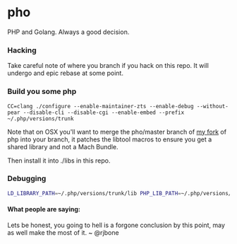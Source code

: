 pho
===

PHP and Golang. Always a good decision.

### Hacking

Take careful note of where you branch if you hack on this repo. It will undergo and epic rebase at some point.

### Build you some php

```
CC=clang ./configure --enable-maintainer-zts --enable-debug --without-pear --disable-cli --disable-cgi --enable-embed --prefix ~/.php/versions/trunk
```

Note that on OSX you'll want to merge the pho/master branch of [my fork][1] of
php into your branch, it patches the libtool macros to ensure you get a shared
library and not a Mach Bundle.

Then install it into ./libs in this repo.

### Debugging

```bash
LD_LIBRARY_PATH=~/.php/versions/trunk/lib PHP_LIB_PATH=~/.php/versions/trunk/lib/libphp5.so gdb bin/pho
```

#### What people are saying:

Lets be honest, you going to hell is a forgone conclusion by this point, may as well make the most of it.
~ @rjbone

[1]: https://github.com/richo/php-src
